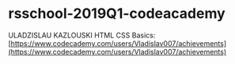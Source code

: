 # rsschool-2019Q1-codeacademy
ULADZISLAU KAZLOUSKI
HTML CSS Basics: [https://www.codecademy.com/users/Vladislav007/achievements](https://www.codecademy.com/users/Vladislav007/achievements)
